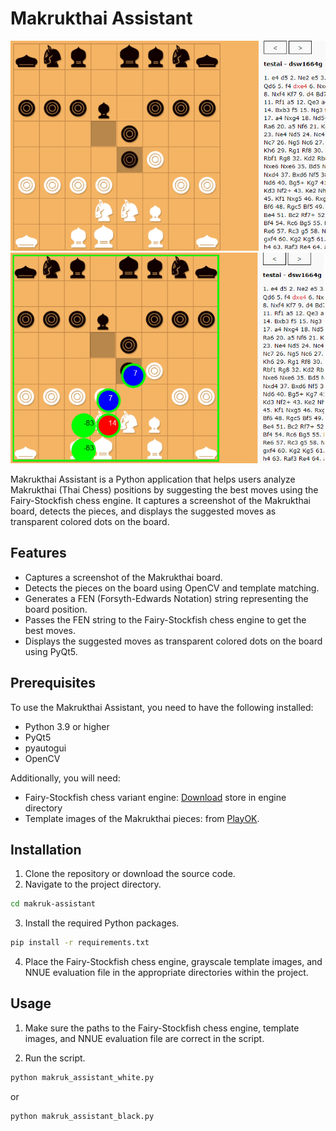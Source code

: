 # Makrukthai Assistant
![Makrukthai Assistant Screenshot](https://raw.githubusercontent.com/natstpt/Makrukthai-Assistant/main/screencapture2.png)
![Makrukthai Assistant Screenshot](https://raw.githubusercontent.com/natstpt/Makrukthai-Assistant/main/screencapture1.png)

Makrukthai Assistant is a Python application that helps users analyze Makrukthai (Thai Chess) positions by suggesting the best moves using the Fairy-Stockfish chess engine. It captures a screenshot of the Makrukthai board, detects the pieces, and displays the suggested moves as transparent colored dots on the board.

## Features

- Captures a screenshot of the Makrukthai board.
- Detects the pieces on the board using OpenCV and template matching.
- Generates a FEN (Forsyth-Edwards Notation) string representing the board position.
- Passes the FEN string to the Fairy-Stockfish chess engine to get the best moves.
- Displays the suggested moves as transparent colored dots on the board using PyQt5.

## Prerequisites

To use the Makrukthai Assistant, you need to have the following installed:

- Python 3.9 or higher
- PyQt5
- pyautogui
- OpenCV

Additionally, you will need:

- Fairy-Stockfish chess variant engine: [Download](https://github.com/ianfab/Fairy-Stockfish) store in engine directory
- Template images of the Makrukthai pieces: from [PlayOK](https://www.playok.com/th/makruk/).

## Installation

1. Clone the repository or download the source code.
2. Navigate to the project directory.

```bash
cd makruk-assistant
```

3. Install the required Python packages.

```bash
pip install -r requirements.txt
```

4. Place the Fairy-Stockfish chess engine, grayscale template images, and NNUE evaluation file in the appropriate directories within the project.

## Usage

1. Make sure the paths to the Fairy-Stockfish chess engine, template images, and NNUE evaluation file are correct in the script.

2. Run the script.

```bash
python makruk_assistant_white.py
```

or

```bash
python makruk_assistant_black.py
```
